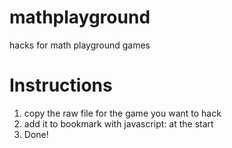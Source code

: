 # mathplayground
hacks for math playground games

# Instructions
1. copy the raw file for the game you want to hack
2. add it to bookmark with javascript: at the start
3. Done!
